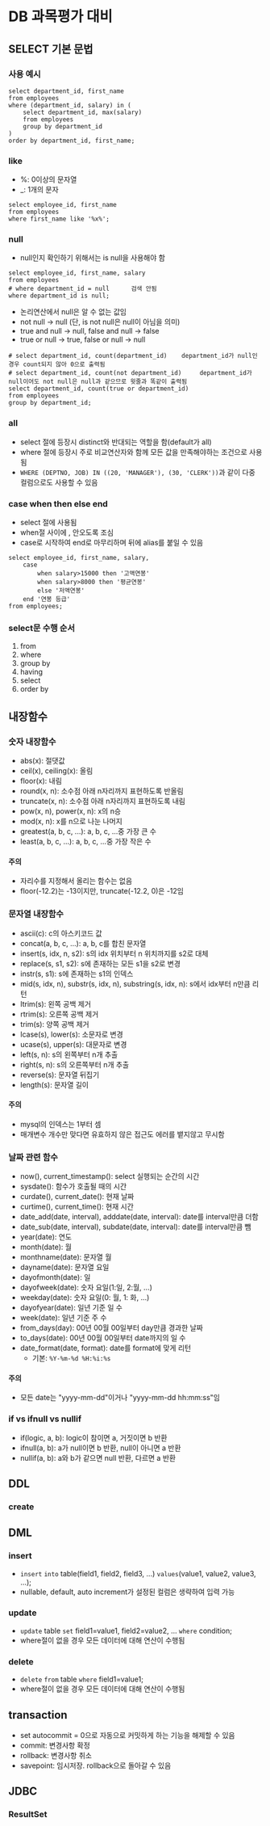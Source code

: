 # DB 과목평가 대비
## SELECT 기본 문법
### 사용 예시
```mysql
select department_id, first_name
from employees
where (department_id, salary) in (
    select department_id, max(salary)
    from employees
    group by department_id
)
order by department_id, first_name;
```

### like
- %: 0이상의 문자열
- _: 1개의 문자
```mysql
select employee_id, first_name
from employees
where first_name like '%x%';
```

### null
- null인지 확인하기 위해서는 is null을 사용해야 함
```mysql
select employee_id, first_name, salary
from employees
# where department_id = null      검색 안됨
where department_id is null;
```
- 논리연산에서 null은 알 수 없는 값임
- not null -> null (단, is not null은 null이 아님을 의미)
- true and null -> null, false and null -> false
- true or null -> true, false or null -> null
```mysql
# select department_id, count(department_id)    department_id가 null인 경우 count되지 않아 0으로 출력됨
# select department_id, count(not department_id)     department_id가 null이어도 not null은 null과 같으므로 윗줄과 똑같이 출력됨
select department_id, count(true or department_id)
from employees
group by department_id;
```

### all
- select 절에 등장시 distinct와 반대되는 역할을 함(default가 all)
- where 절에 등장시 주로 비교연산자와 함께 모든 값을 만족해야하는 조건으로 사용됨
- `WHERE (DEPTNO, JOB) IN ((20, 'MANAGER'), (30, 'CLERK'))`과 같이 다중 컬럼으로도 사용할 수 있음

### case when then else end
- select 절에 사용됨
- when절 사이에 , 안오도록 조심
- case로 시작하여 end로 마무리하며 뒤에 alias를 붙일 수 있음
```mysql
select employee_id, first_name, salary,
    case 
        when salary>15000 then '고액연봉'
        when salary>8000 then '평균연봉'
        else '저액연봉'
    end '연봉 등급'
from employees;
```

### select문 수행 순서
1. from
2. where
3. group by
4. having
5. select
6. order by

## 내장함수
### 숫자 내장함수
- abs(x): 절댓값
- ceil(x), ceiling(x): 올림
- floor(x): 내림
- round(x, n): 소수점 아래 n자리까지 표현하도록 반올림
- truncate(x, n): 소수점 아래 n자리까지 표현하도록 내림
- pow(x, n), power(x, n): x의 n승
- mod(x, n): x를 n으로 나눈 나머지
- greatest(a, b, c, ...): a, b, c, ...중 가장 큰 수
- least(a, b, c, ...): a, b, c, ...중 가장 작은 수
#### 주의
- 자리수를 지정해서 올리는 함수는 없음
- floor(-12.2)는 -13이지만, truncate(-12.2, 0)은 -12임

### 문자열 내장함수
- ascii(c): c의 아스키코드 값
- concat(a, b, c, ...): a, b, c를 합친 문자열
- insert(s, idx, n, s2): s의 idx 위치부터 n 위치까지를 s2로 대체
- replace(s, s1, s2): s에 존재하는 모든 s1을 s2로 변경
- instr(s, s1): s에 존재하는 s1의 인덱스
- mid(s, idx, n), substr(s, idx, n), substring(s, idx, n): s에서 idx부터 n만큼 리턴
- ltrim(s): 왼쪽 공백 제거
- rtrim(s): 오른쪽 공백 제거
- trim(s): 양쪽 공백 제거
- lcase(s), lower(s): 소문자로 변경
- ucase(s), upper(s): 대문자로 변경
- left(s, n): s의 왼쪽부터 n개 추출
- right(s, n): s의 오른쪽부터 n개 추출
- reverse(s): 문자열 뒤집기
- length(s): 문자열 길이
#### 주의
- mysql의 인덱스는 1부터 셈
- 매개변수 개수만 맞다면 유효하지 않은 접근도 에러를 뱉지않고 무시함

### 날짜 관련 함수
- now(), current_timestamp(): select 실행되는 순간의 시간
- sysdate(): 함수가 호출될 때의 시간
- curdate(), current_date(): 현재 날짜
- curtime(), current_time(): 현재 시간
- date_add(date, interval), adddate(date, interval): date를 interval만큼 더함
- date_sub(date, interval), subdate(date, interval): date를 interval만큼 뺌
- year(date): 연도
- month(date): 월
- monthname(date): 문자열 월
- dayname(date): 문자열 요일
- dayofmonth(date): 일
- dayofweek(date): 숫자 요일(1:일, 2:월, ...)
- weekday(date): 숫자 요일(0: 월, 1: 화, ...)
- dayofyear(date): 일년 기준 일 수
- week(date): 일년 기준 주 수
- from_days(day): 00년 00월 00일부터 day만큼 경과한 날짜
- to_days(date): 00년 00월 00일부터 date까지의 일 수
- date_format(date, format): date를 format에 맞게 리턴
  - 기본: `%Y-%m-%d %H:%i:%s`
#### 주의
- 모든 date는 "yyyy-mm-dd"이거나 "yyyy-mm-dd hh:mm:ss"임

### if vs ifnull vs nullif
- if(logic, a, b): logic이 참이면 a, 거짓이면 b 반환
- ifnull(a, b): a가 null이면 b 반환, null이 아니면 a 반환
- nullif(a, b): a와 b가 같으면 null 반환, 다르면 a 반환

## DDL
### create

## DML
### insert
- `insert` `into` table(field1, field2, field3, ...) `values`(value1, value2, value3, ...);
- nullable, default, auto increment가 설정된 컬럼은 생략하여 입력 가능

### update
- `update` table `set` field1=value1, field2=value2, ... `where` condition;
- where절이 없을 경우 모든 데이터에 대해 연산이 수행됨

### delete
- `delete` `from` table `where` field1=value1;
- where절이 없을 경우 모든 데이터에 대해 연산이 수행됨

## transaction
- set autocommit = 0으로 자동으로 커밋하게 하는 기능을 해제할 수 있음
- commit: 변경사항 확정
- rollback: 변경사항 취소
- savepoint: 임시저장. rollback으로 돌아갈 수 있음

## JDBC
### ResultSet